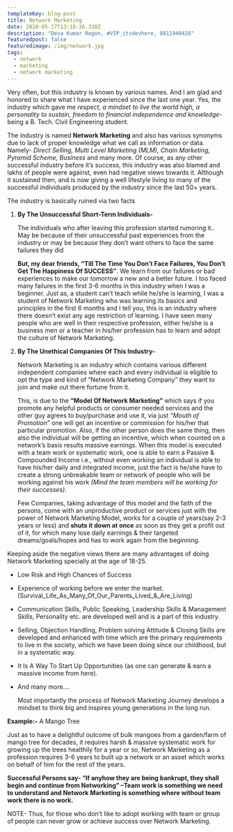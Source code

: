 ```yaml
---
templateKey: blog-post
title: Network Marketing
date: 2020-05-17T13:18:26.330Z
description: "Deva Kumar Regon, #VIP_itsdevhere, 8811940428"
featuredpost: false
featuredimage: /img/network.jpg
tags:
  - network
  - marketing
  - network marketing
---
```

Very often, but this industry is known by various names. And I am glad and honored to share what I have experienced since the last one year. Yes, the industry which gave me *respect, a mindset to live the world high, a personality to sustain, freedom to financial independence and knowledge*- being a B. Tech. Civil Engineering student.

The industry is named **Network Marketing** and also has various synonyms due to lack of proper knowledge what we call as information or data. Namely- *Direct Selling, Multi Level Marketing (MLM), Chain Marketing, Pyramid Scheme, Business* and many more. Of course, as any other successful industry before it’s success, this industry was also blamed and lakhs of people were against, even had negative views towards it. Although it sustained then, and is now giving a well lifestyle living to many of the successful individuals produced by the industry since the last 50+ years.

The industry is basically ruined via two facts

1. **By The Unsuccessful Short-Term Individuals-**

    The individuals who after leaving this profession started rumoring it.. May be because of their unsuccessful past experiences from the industry or may be because they don’t want others to face the same failures they did

    **But, my dear friends, “Till The Time You Don’t Face Failures, You Don’t Get The Happiness Of SUCCESS”**. We learn from our failures or bad experiences to make our tomorrow a new and a better future. I too faced many failures in the first 3-6 months in this industry when I was a beginner. Just as, a student can’t teach while he/she is learning, I was a student of Network Marketing who was learning its basics and principles in the first 6 months and I tell you, this is an industry where there doesn’t exist any age restriction of learning. I have seen many people who are well in their respective profession, either he/she is a business men or a teacher in his/her profession has to learn and adopt the culture of Network Marketing.
2. **By The Unethical Companies Of This Industry-**

   Network Marketing is an industry which contains various different independent companies where each and every individual is eligible to opt the type and kind of “Network Marketing Company” they want to join and make out there fortune from it.

   This, is due to the **“Model Of Network Marketing”** which says if you promote any helpful products or consumer needed services and the other guy agrees to buy/purchase and use it, via just *“Mouth of Promotion”* one will get an incentive or commission for his/her that particular promotion. Also, if the other person does the same thing, then also the individual will be getting an incentive, which when counted on a network’s basis results massive earnings. When this model is executed with a team work or systematic work, one is able to earn a Passive & Compounded Income i.e., without even working an individual is able to have his/her daily and integrated income, just the fact is he/she have to create a strong unbreakable team or network of people who will be working against his work *(Mind the team members will be working for their successes).*

   Few Companies, taking advantage of this model and the faith of the persons, come with an unproductive product or services just with the power of Network Marketing Model, works for a couple of years(say 2-3 years or less) and **shuts it down at once** as soon as they get a profit out of it, for which many lose daily earnings & their targeted dreams/goals/hopes and has to work again from the beginning.

Keeping aside the negative views there are many advantages of doing Network Marketing specially at the age of 18-25. 

* Low Risk and High Chances of Success
* Experience of working before we enter the market. (Survival_Life_As_Many_Of_Our_Parents\_Lived\_&_Are_Living)
* Communication Skills, Public Speaking, Leadership Skills & Management Skills, Personality etc. are developed well and is a part of this industry.
* Selling, Objection Handling, Problem solving Attitude & Closing Skills are developed and enhanced with time which are the primary requirements to live in the society, which we have been doing since our childhood, but in a systematic way.
* It Is A Way To Start Up Opportunities (as one can generate & earn a massive income from here).
* And many more…. 

  Most importantly the process of Network Marketing Journey develops a mindset to think big and inspires young generations in the long run.

**Example:-** A Mango Tree

Just as to have a delightful outcome of bulk mangoes from a garden/farm of mango tree for decades, it requires harsh & massive systematic work for growing up the trees healthily for a year or so, Network Marketing as a profession requires 3-6 years to built up a network or an asset which works on behalf of him for the rest of the years.

**Successful Persons say- “If anyhow they are being bankrupt, they shall begin and continue from Networking” –Team work is something we need to understand and Network Marketing is something where without team work there is no work.**

NOTE- Thus, for those who don’t like to adopt working with team or group of people can never grow or achieve success over Network Marketing.